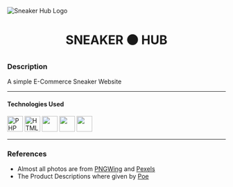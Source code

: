 <p><img src="(images/fevicon/logo.png)" alt="Sneaker Hub Logo"/></p>

<h1 align="center"> SNEAKER ⚫ HUB </h1>

### Description
<p>A simple E-Commerce Sneaker Website</p>

---

#### Technologies Used
<p>
<img src="https://img.icons8.com/?size=100&id=fAMVO_fuoOuC&format=png&color=000000" width="36" height="36" alt="PHP"/>
<img src="https://img.icons8.com/?size=100&id=wX4mdwgxPkdH&format=png&color=000000" width="36" height="36" alt="HTML"/>
<img src="https://img.icons8.com/?size=100&id=20909&format=png&color=000000" width="36" height="36" alt=""/>
<img src="https://img.icons8.com/?size=100&id=PndQWK6M1Hjo&format=png&color=000000" width="36" height="36" alt=""/>
<img src="https://img.icons8.com/?size=100&id=13631&format=png&color=000000" width="36" height="36" alt=""/>
</p>

---

### References
- Almost all photos are from [PNGWing](pngwing.com) and [Pexels](pexels.com)
- The Product Descriptions where given by [Poe](poe.com)




